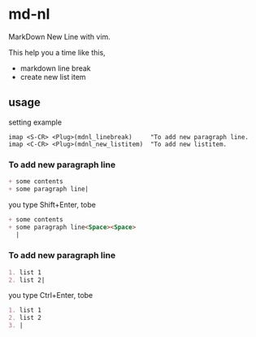 # md-nl
MarkDown New Line with vim.

This help you a time like this,
+ markdown line break
+ create new list item

## usage
setting example
```
imap <S-CR> <Plug>(mdnl_linebreak)     "To add new paragraph line.
imap <C-CR> <Plug>(mdnl_new_listitem)  "To add new listitem.
```

### To add new paragraph line
```markdown
+ some contents
+ some paragraph line|
```

you type Shift+Enter, tobe
```markdown
+ some contents
+ some paragraph line<Space><Space>
  |
```

### To add new paragraph line
```markdown
1. list 1
2. list 2|
```

you type Ctrl+Enter, tobe
```markdown
1. list 1
2. list 2
3. |
```
